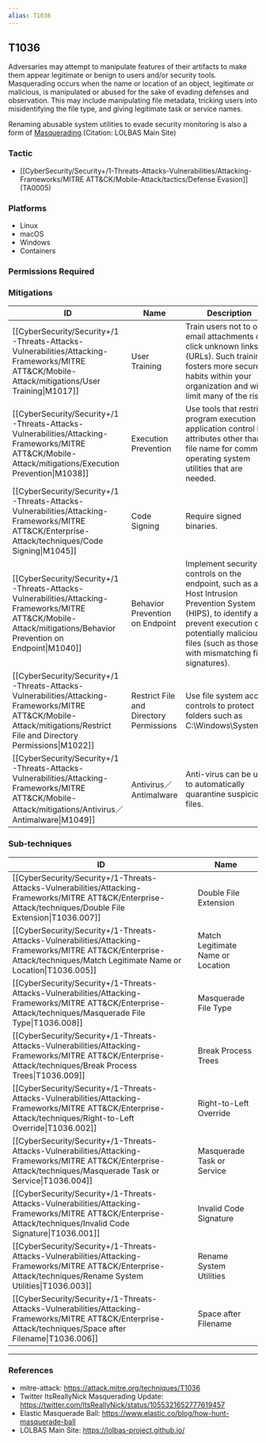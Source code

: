 ```yaml
---
alias: T1036
---
```


## T1036

Adversaries may attempt to manipulate features of their artifacts to make them appear legitimate or benign to users and/or security tools. Masquerading occurs when the name or location of an object, legitimate or malicious, is manipulated or abused for the sake of evading defenses and observation. This may include manipulating file metadata, tricking users into misidentifying the file type, and giving legitimate task or service names.

Renaming abusable system utilities to evade security monitoring is also a form of [Masquerading](https://attack.mitre.org/techniques/T1036).(Citation: LOLBAS Main Site)


### Tactic
- [[CyberSecurity/Security+/1-Threats-Attacks-Vulnerabilities/Attacking-Frameworks/MITRE ATT&CK/Mobile-Attack/tactics/Defense Evasion]] (TA0005)

### Platforms
- Linux
- macOS
- Windows
- Containers

### Permissions Required

### Mitigations

| ID | Name | Description |
| --- | --- | --- |
| [[CyberSecurity/Security+/1-Threats-Attacks-Vulnerabilities/Attacking-Frameworks/MITRE ATT&CK/Mobile-Attack/mitigations/User Training\|M1017]] | User Training | Train users not to open email attachments or click unknown links (URLs). Such training fosters more secure habits within your organization and will limit many of the risks.   |
| [[CyberSecurity/Security+/1-Threats-Attacks-Vulnerabilities/Attacking-Frameworks/MITRE ATT&CK/Mobile-Attack/mitigations/Execution Prevention\|M1038]] | Execution Prevention | Use tools that restrict program execution via application control by attributes other than file name for common operating system utilities that are needed. |
| [[CyberSecurity/Security+/1-Threats-Attacks-Vulnerabilities/Attacking-Frameworks/MITRE ATT&CK/Enterprise-Attack/techniques/Code Signing\|M1045]] | Code Signing | Require signed binaries. |
| [[CyberSecurity/Security+/1-Threats-Attacks-Vulnerabilities/Attacking-Frameworks/MITRE ATT&CK/Mobile-Attack/mitigations/Behavior Prevention on Endpoint\|M1040]] | Behavior Prevention on Endpoint | Implement security controls on the endpoint, such as a Host Intrusion Prevention System (HIPS), to identify and prevent execution of potentially malicious files (such as those with mismatching file signatures). |
| [[CyberSecurity/Security+/1-Threats-Attacks-Vulnerabilities/Attacking-Frameworks/MITRE ATT&CK/Mobile-Attack/mitigations/Restrict File and Directory Permissions\|M1022]] | Restrict File and Directory Permissions | Use file system access controls to protect folders such as C:\\Windows\\System32. |
| [[CyberSecurity/Security+/1-Threats-Attacks-Vulnerabilities/Attacking-Frameworks/MITRE ATT&CK/Mobile-Attack/mitigations/Antivirus／Antimalware\|M1049]] | Antivirus／Antimalware | Anti-virus can be used to automatically quarantine suspicious files. |

### Sub-techniques

| ID | Name |
| --- | --- |
| [[CyberSecurity/Security+/1-Threats-Attacks-Vulnerabilities/Attacking-Frameworks/MITRE ATT&CK/Enterprise-Attack/techniques/Double File Extension\|T1036.007]] | Double File Extension |
| [[CyberSecurity/Security+/1-Threats-Attacks-Vulnerabilities/Attacking-Frameworks/MITRE ATT&CK/Enterprise-Attack/techniques/Match Legitimate Name or Location\|T1036.005]] | Match Legitimate Name or Location |
| [[CyberSecurity/Security+/1-Threats-Attacks-Vulnerabilities/Attacking-Frameworks/MITRE ATT&CK/Enterprise-Attack/techniques/Masquerade File Type\|T1036.008]] | Masquerade File Type |
| [[CyberSecurity/Security+/1-Threats-Attacks-Vulnerabilities/Attacking-Frameworks/MITRE ATT&CK/Enterprise-Attack/techniques/Break Process Trees\|T1036.009]] | Break Process Trees |
| [[CyberSecurity/Security+/1-Threats-Attacks-Vulnerabilities/Attacking-Frameworks/MITRE ATT&CK/Enterprise-Attack/techniques/Right-to-Left Override\|T1036.002]] | Right-to-Left Override |
| [[CyberSecurity/Security+/1-Threats-Attacks-Vulnerabilities/Attacking-Frameworks/MITRE ATT&CK/Enterprise-Attack/techniques/Masquerade Task or Service\|T1036.004]] | Masquerade Task or Service |
| [[CyberSecurity/Security+/1-Threats-Attacks-Vulnerabilities/Attacking-Frameworks/MITRE ATT&CK/Enterprise-Attack/techniques/Invalid Code Signature\|T1036.001]] | Invalid Code Signature |
| [[CyberSecurity/Security+/1-Threats-Attacks-Vulnerabilities/Attacking-Frameworks/MITRE ATT&CK/Enterprise-Attack/techniques/Rename System Utilities\|T1036.003]] | Rename System Utilities |
| [[CyberSecurity/Security+/1-Threats-Attacks-Vulnerabilities/Attacking-Frameworks/MITRE ATT&CK/Enterprise-Attack/techniques/Space after Filename\|T1036.006]] | Space after Filename |


---
### References

- mitre-attack: https://attack.mitre.org/techniques/T1036
- Twitter ItsReallyNick Masquerading Update: https://twitter.com/ItsReallyNick/status/1055321652777619457
- Elastic Masquerade Ball: https://www.elastic.co/blog/how-hunt-masquerade-ball
- LOLBAS Main Site: https://lolbas-project.github.io/
